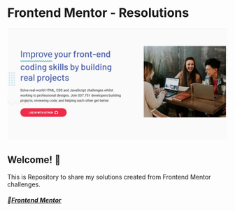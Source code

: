 # Frontend Mentor - Resolutions

![Design preview for template frontend mentor](./image-readme/layout.png)

## Welcome! 🚀

This is Repository to share my solutions created from Frontend Mentor challenges.

##### 🔗[Frontend Mentor](https://www.frontendmentor.io) 



